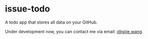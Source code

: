 # issue-todo

A todo app that stores all data on your GitHub.

Under development now, you can contact me via email: i@sijie.wang.
